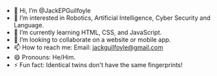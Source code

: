 - 👋 Hi, I’m @JackEPGuilfoyle
- 👀 I’m interested in Robotics, Artificial Intelligence, Cyber Security and Language.
- 🌱 I’m currently learning HTML, CSS, and JavaScript.
- 💞️ I’m looking to collaborate on a website or mobile app.
- 📫 How to reach me: Email: jackguilfoyle@gmail.com
- 😄 Pronouns: He/Him.
- ⚡ Fun fact: Identical twins don't have the same fingerprints!

<!---
JackEPGuilfoyle/JackEPGuilfoyle is a ✨ special ✨ repository because its `README.md` (this file) appears on your GitHub profile.
You can click the Preview link to take a look at your changes.
--->

